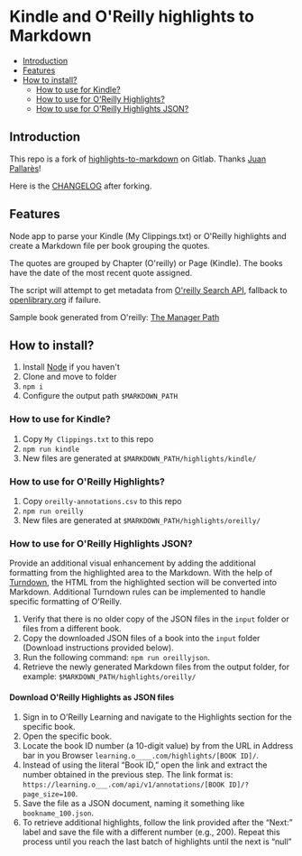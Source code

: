 # Kindle and O'Reilly highlights to Markdown

- [Introduction](#introduction)
- [Features](#features)
- [How to install?](#how-to-install)
  - [How to use for Kindle?](#how-to-use-for-kindle)
  - [How to use for O'Reilly Highlights?](#how-to-use-for-oreilly-highlights)
  - [How to use for O'Reilly Highlights JSON?](#how-to-use-for-oreilly-highlights-json)

## Introduction

This repo is a fork of [highlights-to-markdown](https://gitlab.com/jpallares/highlights-to-markdown) on Gitlab. Thanks [Juan Pallarès](https://gitlab.com/jpallares)!

Here is the [CHANGELOG](./CHANGELOG.md) after forking.

## Features

Node app to parse your Kindle (My Clippings.txt) or O'Reilly highlights and create a Markdown file per book grouping the quotes.

The quotes are grouped by Chapter (O'reilly) or Page (Kindle). The books have the date of the most recent quote assigned.

The script will attempt to get metadata from [O'reilly Search API](https://www.oreilly.com/online-learning/integration-docs/search.html#/), fallback to [openlibrary.org](https://openlibrary.org/) if failure.

Sample book generated from O'reilly: [The Manager Path](./exampleFiles/the-manager-s-path.md)

## How to install?

1. Install [Node](https://nodejs.org/en/download/) if you haven't
2. Clone and move to folder
3. `npm i`
4. Configure the output path `$MARKDOWN_PATH`

### How to use for Kindle?

1. Copy `My Clippings.txt` to this repo
1. `npm run kindle`
1. New files are generated at `$MARKDOWN_PATH/highlights/kindle/`

### How to use for O'Reilly Highlights?

1. Copy `oreilly-annotations.csv` to this repo
1. `npm run oreilly`
1. New files are generated at `$MARKDOWN_PATH/highlights/oreilly/`

### How to use for O'Reilly Highlights JSON?

Provide an additional visual enhancement by adding the additional formatting from the highlighted area to the Markdown. With the help of [Turndown](https://github.com/mixmark-io/turndown), the HTML from the highlighted section will be converted into Markdown. Additional Turndown rules can be implemented to handle specific formatting of O'Reilly.

1. Verify that there is no older copy of the JSON files in the `input` folder or files from a different book.
2. Copy the downloaded JSON files of a book into the `input` folder (Download instructions provided below).
3. Run the following command: `npm run oreillyjson`.
4. Retrieve the newly generated Markdown files from the output folder, for example: `$MARKDOWN_PATH/highlights/oreilly/`

#### Download O'Reilly Highlights as JSON files

1. Sign in to O’Reilly Learning and navigate to the Highlights section for the specific book.
2. Open the specific book.
3. Locate the book ID number (a 10-digit value) by from the URL in Address bar in you Browser `learning.o____.com/highlights/[BOOK ID]/`.
4. Instead of using the literal “Book ID,” open the link and extract the number obtained in the previous step. The link format is: `https://learning.o___.com/api/v1/annotations/[BOOK ID]/?page_size=100`.
5. Save the file as a JSON document, naming it something like `bookname_100.json`.
6. To retrieve additional highlights, follow the link provided after the “Next:” label and save the file with a different number (e.g., 200). Repeat this process until you reach the last batch of highlights until the next is “null”
